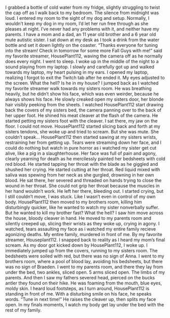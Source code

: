 I grabbed a bottle of cold water from my fridge, slightly struggling to twist the cap off as I walk back to my bedroom. The silence from midnight was loud. I entered my room to the sight of my dog and setup. Normally, I wouldn’t keep my dog in my room, I’d let her run free through as she pleases at night. I’ve never had any problems with it, and neither have my parents. I have a mom and a dad, an 11 year old brother and a 6 year old mute autistic sister. I sat down at my desk as I took a drink from the water bottle and set it down lightly on the coaster.
“Thanks everyone for tuning into the stream! Check in tomorrow for some more Fall Guys with me!” said my favorite streamer, HousePlant112, waving the camera off as he normally does every night. I went to sleep. I woke up in the middle of the night to a sound playing from my laptop. I slowly and carefully got up and walked towards my laptop, my heart pulsing in my ears. I opened my laptop, realizing I forgot to exit the Twitch tab after he ended it. My eyes adjusted to the screen. What the hell? Is he in my house? I jumped back as I watched my favorite streamer walk towards my sisters room. He was breathing heavily, but he didn’t show his face, which was even weirder, because he always shows his face. He slowly creaked open my sisters door, her blonde hair visibly peeking from the sheets. I watched HousePlant112 start drawing back the covers of my sisters bed, the camera panning over to the back of her upper foot. He shined his meat cleaver at the flash of the camera. He started petting my sisters foot with the cleaver. I sat there, my jaw on the floor. I could not move. HousePlant112 started slicing back and forth at my sisters tendons, she woke up and tried to scream. But she was mute. She couldn’t speak… HousePlant112 then started sawing at my sisters wrists, restraining her from getting up. Tears were streaming down her face, and I could do nothing but watch in pure horror as i watched my sister get cut alive, like a pig in a slaughterhouse. Her face was full of pain and agony, clearly yearning for death as he mercilessly painted her bedsheets with cold red blood. He started tapping her throat with the blade as he giggled and shushed her crying. He started cutting at her throat. Red liquid mixed with saliva was spewing from her neck as she gurgled, drowning in her own blood. He sat there, her severed and threaded on hands trying to close the wound in her throat. She could not grip her throat because the muscles in her hand wouldn’t work. He left her there, bleeding out. I started crying, but I still couldn’t move, I was stuck. Like I wasn’t even in control of my own body. HousePlant112 then moved to my brothers room, killing him disturbingly quicker, like he wanted to watch my sister nonverbally suffer. But he wanted to kill my brother fast? What the hell? I saw him move across the house, bloody cleaver in hand. He moved to my parents room and silently creeped up, slicing their wrists as they woke up, crying in agony. I watched, tears assaulting my face as i watched my entire family recieve agonizing deaths. My entire family, murdered in front of me. By my favorite streamer, Houseplant112. I snapped back to reality as I heard my mom’s final scream. As my door got kicked down by HousePlant112, I woke up. I immediately jumped up from the covers, running to my sisters room. The bedsheets were soiled with red, but there was no sign of Anna. I went to my brothers room, where a pool of blood lay, avoiding his bedsheets, but there was no sign of Braeden. I went to my parents room, and there they lay from under the bed, two ankles, sliced open. 5 arms sliced open. The limbs of my parents. And then I saw my fathers severed head, pierced on the bucks antler they found on their hike. He was foaming from the mouth, blue eyes, moldy skin. I heard loud footsteps, as I turn around, HousePlant112 is standing in front of me. With a disturbing smile on his face, he speaks words.
“Tune in next time!” He raises the cleaver up, then splits my face open. In my finals moments, I watch my body get lay under the bed with the rest of my family.